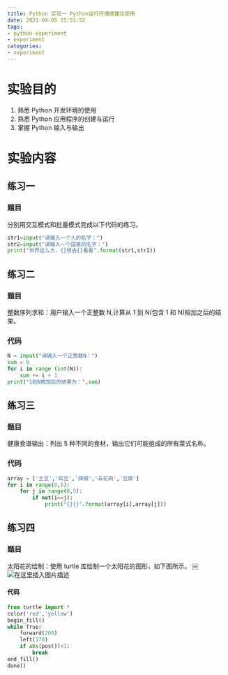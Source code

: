 ```yaml
---
title: Python 实验一 Python运行环境搭建及使用
date: 2021-04-05 15:51:52
tags:
- python-experiment
- experiment
categories:
- experiment
---
```


# 实验目的
1. 熟悉 Python 开发环境的使用
2. 熟悉 Python 应用程序的创建与运行
3. 掌握 Python 输入与输出
# 实验内容
## 练习一
### 题目
分别用交互模式和批量模式完成以下代码的练习。
```python
str1=input("请输入一个人的名字：")
str2=input("请输入一个国家的名字：")
print("世界这么大，{}想去{}看看".format(str1,str2))
```
## 练习二
### 题目
整数序列求和：用户输入一个正整数 N,计算从 1 到 N(包含 1 和 N)相加之后的结果。
### 代码
```python
N = input("请输入一个正整数N：")
sum = 0
for i in range (int(N)):
    sum += i + 1
print("1到N相加后的结果为：",sum)
```
## 练习三
### 题目
健康食谱输出：列出 5 种不同的食材，输出它们可能组成的所有菜式名称。
### 代码
```python
array = ['土豆','豇豆','辣椒','五花肉','豆腐']
for i in range(0,5):
    for j in range(0,5):
        if not(i==j):
            print("{}{}".format(array[i],array[j]))
```
## 练习四
### 题目
太阳花的绘制：使用 turtle 库绘制一个太阳花的图形，如下图所示。
￼![在这里插入图片描述](https://img-blog.csdnimg.cn/20210112002138847.png)
#### 代码
```python
from turtle import *
color('red','yellow')
begin_fill()
while True:
    forward(200)
    left(170)
    if abs(pos())<1:
        break
end_fill()
done()
```
